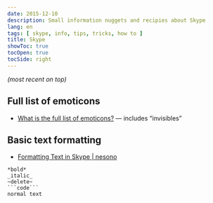 ```yaml
---
date: 2015-12-10
description: Small information nuggets and recipies about Skype
lang: en
tags: [ skype, info, tips, tricks, how to ]
title: Skype
showToc: true
tocOpen: true
tocSide: right
---
```


<!--more-->

*(most recent on top)*

## Full list of emoticons

* [What is the full list of emoticons?](https://support.skype.com/en/faq/FA12330/what-is-the-full-list-of-emoticons) — includes “invisibles”

## Basic text formatting

* [Formatting Text in Skype | nesono](https://www.nesono.com/node/450)

```text
*bold*
_italic_
~delete~
```code```
normal text
```
